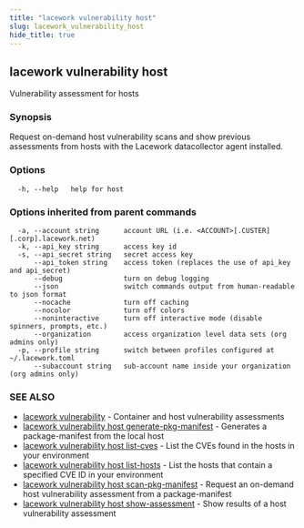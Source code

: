 ```yaml
---
title: "lacework vulnerability host"
slug: lacework_vulnerability_host
hide_title: true
---
```


## lacework vulnerability host

Vulnerability assessment for hosts

### Synopsis

Request on-demand host vulnerability scans and show previous assessments
from hosts with the Lacework datacollector agent installed.


### Options

```
  -h, --help   help for host
```

### Options inherited from parent commands

```
  -a, --account string      account URL (i.e. <ACCOUNT>[.CUSTER][.corp].lacework.net)
  -k, --api_key string      access key id
  -s, --api_secret string   secret access key
      --api_token string    access token (replaces the use of api_key and api_secret)
      --debug               turn on debug logging
      --json                switch commands output from human-readable to json format
      --nocache             turn off caching
      --nocolor             turn off colors
      --noninteractive      turn off interactive mode (disable spinners, prompts, etc.)
      --organization        access organization level data sets (org admins only)
  -p, --profile string      switch between profiles configured at ~/.lacework.toml
      --subaccount string   sub-account name inside your organization (org admins only)
```

### SEE ALSO

* [lacework vulnerability](lacework_vulnerability.md)	 - Container and host vulnerability assessments
* [lacework vulnerability host generate-pkg-manifest](lacework_vulnerability_host_generate-pkg-manifest.md)	 - Generates a package-manifest from the local host
* [lacework vulnerability host list-cves](lacework_vulnerability_host_list-cves.md)	 - List the CVEs found in the hosts in your environment
* [lacework vulnerability host list-hosts](lacework_vulnerability_host_list-hosts.md)	 - List the hosts that contain a specified CVE ID in your environment
* [lacework vulnerability host scan-pkg-manifest](lacework_vulnerability_host_scan-pkg-manifest.md)	 - Request an on-demand host vulnerability assessment from a package-manifest
* [lacework vulnerability host show-assessment](lacework_vulnerability_host_show-assessment.md)	 - Show results of a host vulnerability assessment

